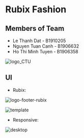 # Rubix Fashion

## Members of Team

- Le Thanh Dat - B1910205
- Nguyen Tuan Canh - B1906632
- Ho Thi Minh Tuyen - B1906358

![logo_CTU](https://user-images.githubusercontent.com/54407533/148365949-24fada7b-2229-46cc-b604-beb5a8db3bcd.png)

 ## UI
  - Rubix:

![logo-footer-rubix](https://user-images.githubusercontent.com/54407533/146664526-7303bda2-6f83-4c62-927b-7606e18d62fa.png)


![template](https://user-images.githubusercontent.com/54407533/146664432-32a07770-3a1e-444b-bf98-fcfecb3e0a7c.png)

- Responsive:

![desktop](https://user-images.githubusercontent.com/54407533/146664507-57c22f99-4042-4fa3-9aa5-df4419caad3b.png)


